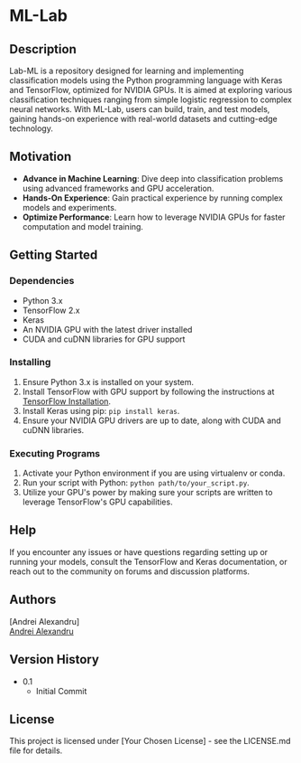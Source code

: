 # ML-Lab

## Description
Lab-ML is a repository designed for learning and implementing classification models using the Python programming language with Keras and TensorFlow, optimized for NVIDIA GPUs. It is aimed at exploring various classification techniques ranging from simple logistic regression to complex neural networks. With ML-Lab, users can build, train, and test models, gaining hands-on experience with real-world datasets and cutting-edge technology.

## Motivation
- **Advance in Machine Learning**: Dive deep into classification problems using advanced frameworks and GPU acceleration.
- **Hands-On Experience**: Gain practical experience by running complex models and experiments.
- **Optimize Performance**: Learn how to leverage NVIDIA GPUs for faster computation and model training.

## Getting Started

### Dependencies
- Python 3.x
- TensorFlow 2.x
- Keras
- An NVIDIA GPU with the latest driver installed
- CUDA and cuDNN libraries for GPU support

### Installing
1. Ensure Python 3.x is installed on your system.
2. Install TensorFlow with GPU support by following the instructions at [TensorFlow Installation](https://www.tensorflow.org/install).
3. Install Keras using pip: `pip install keras`.
4. Ensure your NVIDIA GPU drivers are up to date, along with CUDA and cuDNN libraries.

### Executing Programs
1. Activate your Python environment if you are using virtualenv or conda.
2. Run your script with Python: `python path/to/your_script.py`.
3. Utilize your GPU's power by making sure your scripts are written to leverage TensorFlow's GPU capabilities.

## Help
If you encounter any issues or have questions regarding setting up or running your models, consult the TensorFlow and Keras documentation, or reach out to the community on forums and discussion platforms.

## Authors
[Andrei Alexandru]  
[Andrei Alexandru](Andrei-Alex@outlook.com)

## Version History
* 0.1
    * Initial Commit

## License
This project is licensed under [Your Chosen License] - see the LICENSE.md file for details.
